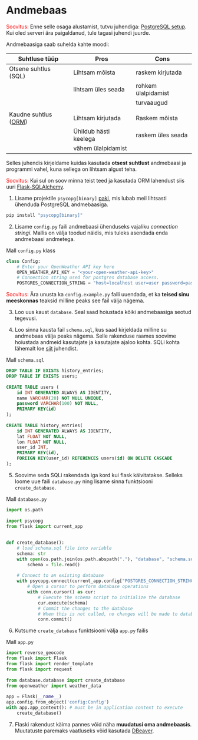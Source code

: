 # Andmebaas

<span style="color: red">Soovitus</span>: Enne selle osaga alustamist, tutvu juhendiga: [PostgreSQL setup](https://youtu.be/BLH3s5eTL4Y?feature=shared&t=62). Kui oled serveri ära paigaldanud, tule tagasi juhendi juurde.

Andmebaasiga saab suhelda kahte moodi:

| Suhtluse tüüp                                                                           | Pros                  | Cons                |
| --------------------------------------------------------------------------------------- | --------------------- | ------------------- |
| Otsene suhtlus (SQL)                                                                    | Lihtsam mõista        | raskem kirjutada    |
|                                                                                         | lihtsam üles seada    | rohkem ülalpidamist |
|                                                                                         |                       | turvaaugud          |
|                                                                                         |                       |                     |
| Kaudne suhtlus ([ORM](https://en.wikipedia.org/wiki/Object%E2%80%93relational_mapping)) | Lihtsam kirjutada     | Raskem mõista       |
|                                                                                         | Ühildub hästi keelega | raskem üles seada   |
|                                                                                         | vähem ülalpidamist    |                     |

Selles juhendis kirjeldame kuidas kasutada **otsest suhtlust** andmebaasi ja programmi vahel, kuna sellega on lihtsam algust teha. 

<span style="color: red">Soovitus</span>: Kui sul on soov minna teist teed ja kasutada ORM lahendust siis uuri [Flask-SQLAlchemy](https://flask-sqlalchemy.palletsprojects.com/en/3.1.x/quickstart/).

1. Lisame projektile `psycopg[binary]` [paki](https://www.psycopg.org/psycopg3/docs/basic/install.html), mis lubab meil lihtsasti ühenduda PostgreSQL andmebaasiga.

```bash
pip install "psycopg[binary]"
```

2. Lisame `config.py` faili andmebaasi ühenduseks vajaliku _connection stringi_. Mallis on välja toodud näidis, mis tuleks asendada enda andmebaasi andmetega.

Mall `config.py` klass
```python
class Config:  
    # Enter your OpenWeather API key here  
    OPEN_WEATHER_API_KEY = "<your-open-weather-api-key>"  
    # Connection string used for postgres database access.  
    POSTGRES_CONNECTION_STRING = "host=localhost user=user password=pass port=5432 dbname=app"
```

<span style="color: red">Soovitus</span>: Ära unusta ka `config.example.py` faili uuendada, et ka **teised sinu meeskonnas** teaksid milline peaks see fail välja nägema.

3. Loo uus kaust `database`. Seal saad hoiustada kõiki andmebaasiga seotud tegevusi.

4. Loo sinna kausta fail `schema.sql`, kus saad kirjeldada milline su andmebaas välja peaks nägema. Selle rakenduse raames soovime hoiustada andmeid kasutajate ja kasutajate ajaloo kohta. SQLi kohta lähemalt loe [siit](https://mystery.knightlab.com/walkthrough.html) juhendist.

Mall `schema.sql`
```sql
DROP TABLE IF EXISTS history_entries;  
DROP TABLE IF EXISTS users;  
  
CREATE TABLE users (  
    id INT GENERATED ALWAYS AS IDENTITY,  
    name VARCHAR(20) NOT NULL UNIQUE,  
    password VARCHAR(100) NOT NULL,  
    PRIMARY KEY(id)  
);  
  
CREATE TABLE history_entries(  
    id INT GENERATED ALWAYS AS IDENTITY,  
    lat FLOAT NOT NULL,  
    lon FLOAT NOT NULL,  
    user_id INT,  
    PRIMARY KEY(id),  
    FOREIGN KEY(user_id) REFERENCES users(id) ON DELETE CASCADE  
);
```

5. Soovime seda SQLi rakendada iga kord kui flask käivitatakse. Selleks loome uue faili `database.py` ning lisame sinna funktsiooni `create_database`.

Mall `database.py`
```python
import os.path  
  
import psycopg  
from flask import current_app  
  
  
def create_database():  
    # load schema.sql file into variable  
    schema: str  
    with open(os.path.join(os.path.abspath("."), "database", "schema.sql"), "r") as file:  
        schema = file.read()  
  
    # Connect to an existing database  
    with psycopg.connect(current_app.config["POSTGRES_CONNECTION_STRING"]) as conn:  
        # Open a cursor to perform database operations  
        with conn.cursor() as cur:  
            # Execute the schema script to initialize the database  
            cur.execute(schema)  
            # Commit the changes to the database  
            # When this is not called, no changes will be made to database.      
            conn.commit()
```

6. Kutsume `create_database` funktsiooni välja `app.py` failis

Mall `app.py`
```python
import reverse_geocode  
from flask import Flask  
from flask import render_template  
from flask import request  
  
from database.database import create_database  
from openweather import weather_data  
  
app = Flask(__name__)  
app.config.from_object('config:Config')  
with app.app_context(): # must be in application context to execute
    create_database()
```

7. Flaski rakendust käima pannes võid näha **muudatusi oma andmebaasis**. Muutatuste paremaks vaatluseks võid kasutada [DBeaver](https://dbeaver.io/).

